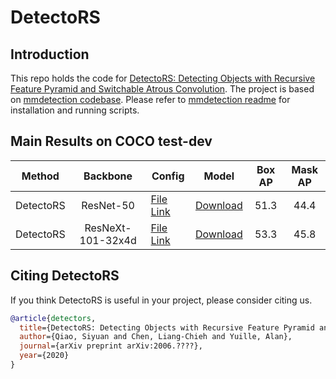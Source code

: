 # DetectoRS

## Introduction

This repo holds the code for [DetectoRS: Detecting Objects with Recursive Feature Pyramid and Switchable Atrous Convolution](https://arxiv.org/abs/2006.????).
The project is based on [mmdetection codebase](https://github.com/open-mmlab/mmdetection).
Please refer to [mmdetection readme](README.mmdet.md) for installation and running scripts.

## Main Results on COCO test-dev

| Method    | Backbone          | Config | Model | Box AP | Mask AP |
|-----------|:-----------------:|--------------|--------------|:------------:|:------------:|
| DetectoRS | ResNet-50         | [File Link](configs/DetectoRS/DetectoRS_mstrain_400_1200_r50_40e.py) | [Download](http://cs.jhu.edu/~syqiao/DetectoRS/DetectoRS_R50-0f1c8080.pth) | 51.3 | 44.4 |
| DetectoRS | ResNeXt-101-32x4d | [File Link](configs/DetectoRS/DetectoRS_mstrain_400_1200_x101_32x4d_40e.py) | [Download](https://www.cs.jhu.edu/~syqiao/DetectoRS/DetectoRS_X101-ed983634.pth) | 53.3 | 45.8 |

## Citing DetectoRS

If you think DetectoRS is useful in your project, please consider citing us.

```BibTeX
@article{detectors,
  title={DetectoRS: Detecting Objects with Recursive Feature Pyramid and Switchable Atrous Convolution},
  author={Qiao, Siyuan and Chen, Liang-Chieh and Yuille, Alan},
  journal={arXiv preprint arXiv:2006.????},
  year={2020}
}
```
